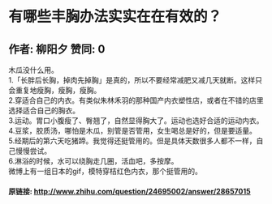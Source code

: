 # 有哪些丰胸办法实实在在有效的？
## 作者: 柳阳夕  赞同: 0
木瓜没什么用。  
1.「长胖后长胸，掉肉先掉胸」是真的，所以不要经常减肥又减几天就断。这样只会重复地瘦胸，瘦胸，瘦胸。  
2.穿适合自己的内衣。有类似朱林禾羽的那种国产内衣塑性店，或者在不错的店里选择适合自己的胸衣。  
3.运动。胃口小腹瘦了、臀翘了，自然显得胸大了。运动也选好合适的运动内衣。  
4.豆浆，胶质汤，哪怕是木瓜，别管是否管用，女生喝总是好的，但是要适量。  
5.经期后的第六天吃猪蹄。我觉得还挺管用的。但是具体天数很多人都不一样，自己慢慢尝试。  
6.淋浴的时候，水可以绕胸走几圈，活血吧，多按摩。  
微博上有一组日本的gif，模特穿桔红色内衣，那个挺管用的。

#### 原链接: http://www.zhihu.com/question/24695002/answer/28657015